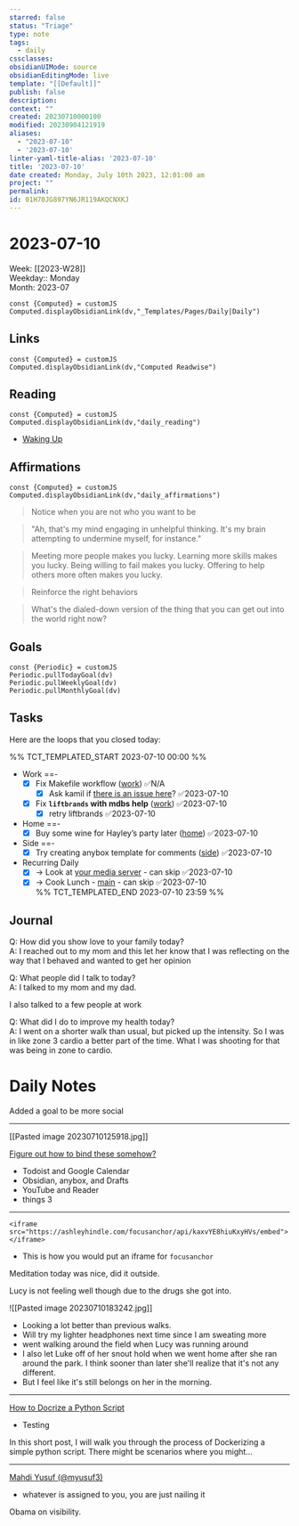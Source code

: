 ```yaml
---
starred: false
status: "Triage"
type: note
tags:
  - daily
cssclasses: 
obsidianUIMode: source
obsidianEditingMode: live
template: "[[Default]]"
publish: false
description: 
context: ""
created: 20230710000100
modified: 20230904121919
aliases:
  - "2023-07-10"
  - '2023-07-10'
linter-yaml-title-alias: '2023-07-10'
title: '2023-07-10'
date created: Monday, July 10th 2023, 12:01:00 am
project: ""
permalink: 
id: 01H70JG897YN6JR119AKQCNXKJ
---
```


# 2023-07-10

Week: [[2023-W28]]  
Weekday:: Monday  
Month: 2023-07

```dataviewjs
const {Computed} = customJS
Computed.displayObsidianLink(dv,"_Templates/Pages/Daily|Daily")
```

## Links

```dataviewjs
const {Computed} = customJS
Computed.displayObsidianLink(dv,"Computed Readwise")
```

## Reading

```dataviewjs
const {Computed} = customJS
Computed.displayObsidianLink(dv,"daily_reading")
```
- [Waking Up]( https://read.readwise.io/read/01gjr2j724698ts9z7mbyxz63z)


## Affirmations

```dataviewjs
const {Computed} = customJS
Computed.displayObsidianLink(dv,"daily_affirmations")
```

> Notice when you are not who you want to be

> "Ah, that's my mind engaging in unhelpful thinking. It's my brain attempting to undermine myself, for instance."

> Meeting more people makes you lucky. Learning more skills makes you lucky. Being willing to fail makes you lucky. Offering to help others more often makes you lucky.

> Reinforce the right behaviors

> What's the dialed-down version of the thing that you can get out into the world right now?

## Goals

```dataviewjs
const {Periodic} = customJS
Periodic.pullTodayGoal(dv)
Periodic.pullWeeklyGoal(dv)
Periodic.pullMonthlyGoal(dv)
```

## Tasks

Here are the loops that you closed today:

%% TCT_TEMPLATED_START 2023-07-10 00:00 %%
- Work ==-
    - [x] Fix Makefile workflow ([work](drafts://x-callback-url/runAction?text=cc2d879e-e5ab-488b-bbfa-76b4d706274a,7006155781&action=Write%20to%20Obsidian%20File)) ✅N/A
        - [x] Ask kamil if [there is an issue here](https://github.medallia.com/medallia/sre-provisioning-api/pull/32#issuecomment-443113)? ✅2023-07-10
    - [x] Fix **`liftbrands` with mdbs help** ([work](drafts://x-callback-url/runAction?text=31e0bb05-bb4e-4c76-8a02-b7de75c6cb2c,7037038930&action=Write%20to%20Obsidian%20File)) ✅2023-07-10
        - [x] retry liftbrands ✅2023-07-10
- Home ==-
    - [x] Buy some wine for Hayley’s party later ([home](drafts://x-callback-url/runAction?text=ef83579d-ce29-4566-8df2-ca7709475f23,7031077419&action=Write%20to%20Obsidian%20File)) ✅2023-07-10
- Side ==-
    - [x] Try creating anybox template for comments ([side](drafts://x-callback-url/runAction?text=ee5ec0e4-58e4-45f5-a14d-a2429c5f9ffb,7033944337&action=Write%20to%20Obsidian%20File)) ✅2023-07-10
- Recurring Daily
    - [x] -> Look at [your media server](http://192.168.1.240:9092/) - can skip ✅2023-07-10
    - [x] -> Cook Lunch - [main](drafts://x-callback-url/runAction?text=c45e7602-8c9f-44f9-af5c-5f19e2e7793f,6826736524&action=Write%20to%20Obsidian%20File) - can skip ✅2023-07-10  
%% TCT_TEMPLATED_END 2023-07-10 23:59 %%

## Journal

Q: How did you show love to your family today?  
A: I reached out to my mom and this let her know that I was reflecting on the way that I behaved and wanted to get her opinion

Q: What people did I talk to today?  
A: I talked to my mom and my dad.

I also talked to a few people at work

Q: What did I do to improve my health today?  
A: I went on a shorter walk than usual, but picked up the intensity. So I was in like zone 3 cardio a better part of the time. What I was shooting for that was being in zone to cardio.




# Daily Notes

Added a goal to be more social

---

[[Pasted image 20230710125918.jpg]]

[Figure out how to bind these somehow?](things:///show?id=P2vE7RQVXfhtj3HmwTfHLn)
- Todoist and Google Calendar
- Obsidian, anybox, and Drafts
- YouTube and Reader
- things 3


---

```
<iframe src="https://ashleyhindle.com/focusanchor/api/kaxvYE8hiuKxyHVs/embed"></iframe>
```
- This is how you would put an iframe for `focusanchor`

Meditation today was nice, did it outside.

Lucy is not feeling well though due to the drugs she got into.

![[Pasted image 20230710183242.jpg]]
- Looking a lot better than previous walks.
- Will try my lighter headphones next time since I am sweating more
- went walking around the field when Lucy was running around
- I also let Luke off of her snout hold when we went home after she ran around the park. I think sooner than later she'll realize that it's not any different.
- But I feel like it's still belongs on her in the morning.

---

[How to Docrize a Python Script](https://link.medium.com/rkYoxrszIrb)
- Testing

In this short post, I will walk you through the process of Dockerizing a simple python script. There might be scenarios where you might…


---

[Mahdi Yusuf (@myusuf3)](https://twitter.com/myusuf3/status/1678110264405929984?s=12&t=DDStY8cRlatWxd-ZhV_Tuw)
- whatever is assigned to you, you are just nailing it

Obama on visibility.

